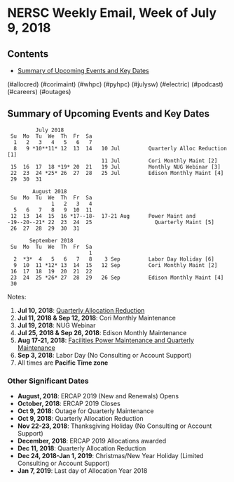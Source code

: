 # NERSC Weekly Email, Week of July 9, 2018 #

## Contents ## 

- [Summary of Upcoming Events and Key Dates](#dates)

(#allocred)
(#corimaint)
(#whpc)
(#pyhpc)
(#julysw)
(#electric)
(#podcast)
(#careers)
(#outages)

## Summary of Upcoming Events and Key Dates <a name="dates"/> ##

             July 2018     
     Su  Mo  Tu  We  Th  Fr  Sa
      1   2   3   4   5   6   7 
      8   9 *10**11* 12  13  14   10 Jul         Quarterly Alloc Reduction [1]
                                  11 Jul         Cori Monthly Maint [2]
     15  16  17  18 *19* 20  21   19 Jul         Monthly NUG Webinar [3]
     22  23  24 *25* 26  27  28   25 Jul         Edison Monthly Maint [4]
     29  30  31 

            August 2018    
     Su  Mo  Tu  We  Th  Fr  Sa
                  1   2   3   4 
      5   6   7   8   9  10  11 
     12  13  14  15  16 *17--18-  17-21 Aug      Power Maint and
    -19--20--21* 22  23  24  25                    Quarterly Maint [5]
     26  27  28  29  30  31  

           September 2018   
     Su  Mo  Tu  We  Th  Fr  Sa
                              1 
      2  *3*  4   5   6   7   8    3 Sep         Labor Day Holiday [6]
      9  10  11 *12* 13  14  15   12 Sep         Cori Monthly Maint [2]
     16  17  18  19  20  21  22 
     23  24  25 *26* 27  28  29   26 Sep         Edison Monthly Maint [4]
     30          

Notes:

1. **Jul 10, 2018**: [Quarterly Allocation Reduction](#allocred)
2. **Jul 11, 2018 & Sep 12, 2018**: Cori Monthly Maintenance
3. **Jul 19, 2018**: NUG Webinar
4. **Jul 25, 2018 & Sep 26, 2018**: Edison Monthly Maintenance
5. **Aug 17-21, 2018**: [Facilities Power Maintenance and Quarterly Maintenance](#electric)
6. **Sep 3, 2018**: Labor Day (No Consulting or Account Support)
7. All times are **Pacific Time zone**


### Other Significant Dates ###
- **August, 2018**: ERCAP 2019 (New and Renewals) Opens
- **October, 2018**: ERCAP 2019 Closes
- **Oct  9, 2018**: Outage for Quarterly Maintenance
- **Oct  9, 2018**: Quarterly Allocation Reduction
- **Nov 22-23, 2018**: Thanksgiving Holiday (No Consulting or Account Support)
- **December, 2018**: ERCAP 2019 Allocations awarded
- **Dec 11, 2018**: Quarterly Allocation Reduction
- **Dec 24, 2018-Jan 1, 2019**: Christmas/New Year Holiday (Limited Consulting or Account Support)
- **Jan 7, 2019**: Last day of Allocation Year 2018

